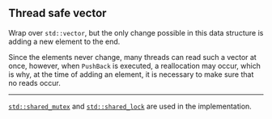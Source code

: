 ## Thread safe vector

Wrap over `std::vector`, but the only change possible in this data structure is adding a new element to the end.

Since the elements never change, many threads can read such a vector at once, however, when `PushBack` is executed, a reallocation may occur, which is why, at the time of adding an element, it is necessary to make sure that no reads occur.


---
 [`std::shared_mutex`](https://en.cppreference.com/w/cpp/thread/shared_mutex) and [`std::shared_lock`](https://en.cppreference.com/w/cpp/thread/shared_lock) are used in the implementation.
